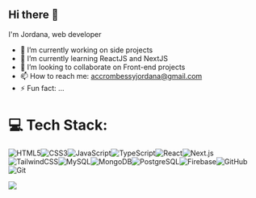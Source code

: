 ## Hi there 👋

I'm Jordana, web developer

- 🔭 I’m currently working on side projects
- 🌱 I’m currently learning ReactJS and NextJS
- 👯 I’m looking to collaborate on Front-end projects
- 📫 How to reach me: accrombessyjordana@gmail.com
- ⚡ Fun fact: ...

# 💻 Tech Stack:
![HTML5](https://img.shields.io/badge/html5-%23E34F26.svg?style=for-the-badge&logo=html5&logoColor=white)![CSS3](https://img.shields.io/badge/css3-%231572B6.svg?style=for-the-badge&logo=css3&logoColor=white)![JavaScript](https://img.shields.io/badge/javascript-%23323330.svg?style=for-the-badge&logo=javascript&logoColor=%23F7DF1E)![TypeScript](https://img.shields.io/badge/typescript-%23007ACC.svg?style=for-the-badge&logo=typescript&logoColor=white)![React](https://img.shields.io/badge/react-%2320232a.svg?style=for-the-badge&logo=react&logoColor=%2361DAFB)![Next.js](https://img.shields.io/badge/next.js-%23000000.svg?style=for-the-badge&logo=next.js&logoColor=white)
![TailwindCSS](https://img.shields.io/badge/tailwindcss-%2338B2AC.svg?style=for-the-badge&logo=tailwind-css&logoColor=white)![MySQL](https://img.shields.io/badge/mysql-4479A1.svg?style=for-the-badge&logo=mysql&logoColor=white)![MongoDB](https://img.shields.io/badge/MongoDB-%234ea94b.svg?style=for-the-badge&logo=mongodb&logoColor=white)![PostgreSQL](https://img.shields.io/badge/postgresql-%23336791.svg?style=for-the-badge&logo=postgresql&logoColor=white)![Firebase](https://img.shields.io/badge/firebase-a08021?style=for-the-badge&logo=firebase&logoColor=ffcd34)![GitHub](https://img.shields.io/badge/github-%23121011.svg?style=for-the-badge&logo=github&logoColor=white) ![Git](https://img.shields.io/badge/git-%23F05033.svg?style=for-the-badge&logo=git&logoColor=white)


[![](https://visitcount.itsvg.in/api?id=jordanaaccrombessy277&label=Profile%20Views&color=6&icon=5&pretty=false)](https://visitcount.itsvg.in)

<!--
**jordanaaccrombessy277/jordanaaccrombessy277** is a ✨ _special_ ✨ repository because its `README.md` (this file) appears on your GitHub profile.

Here are some ideas to get you started:
-->
